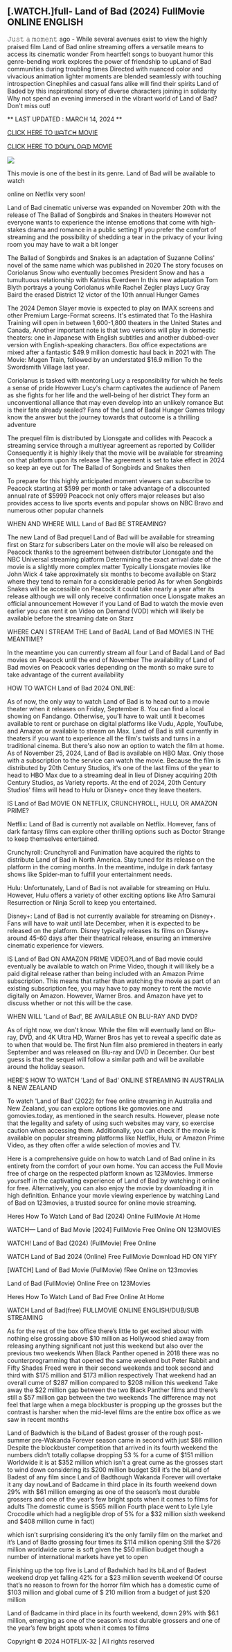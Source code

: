 ## [.WATCH.]full- Land of Bad (2024) FullMovie ONLINE ENGLISH

𝙹𝚞𝚜𝚝 𝚊 𝚖𝚘𝚖𝚎𝚗𝚝 ago - While several avenues exist to view the highly praised film Land of Bad online streaming offers a versatile means to access its cinematic wonder From heartfelt songs to buoyant humor this genre-bending work explores the power of friendship to upLand of Bad communities during troubling times Directed with nuanced color and vivacious animation lighter moments are blended seamlessly with touching introspection Cinephiles and casual fans alike will find their spirits Land of Baded by this inspirational story of diverse characters joining in solidarity Why not spend an evening immersed in the vibrant world of Land of Bad? Don't miss out!

** LAST UPDATED : MARCH 14, 2024 **

[CLICK HERE TO ᗯᗩTᑕᕼ MOVIE](https://123movies.services/en/movie/969492/land-of-bad)

[CLICK HERE TO ᗪOᗯᑎᒪOᗩᗪ MOVIE](https://123movies.services/en/movie/969492/land-of-bad)

<a href="https://123movies.services/en/movie/969492/land-of-bad" rel="nofollow" ><img src="https://camo.githubusercontent.com/abb2148613ed2c31b6fd5c164e6a142c9074d86e9468c674b26300adbf87c7f7/68747470733a2f2f7374617469632e7769787374617469632e636f6d2f6d656469612f3835356132355f30343362356162656234616534643335616330303331393865376665353665647e6d76322e676966" style="max-width: 100%;"></a>

This movie is one of the best in its genre. Land of Bad will be available to watch

online on Netflix very soon!

Land of Bad cinematic universe was expanded on November 20th with the release of The Ballad of Songbirds and Snakes in theaters However not everyone wants to experience the intense emotions that come with high-stakes drama and romance in a public setting If you prefer the comfort of streaming and the possibility of shedding a tear in the privacy of your living room you may have to wait a bit longer

The Ballad of Songbirds and Snakes is an adaptation of Suzanne Collins' novel of the same name which was published in 2020 The story focuses on Coriolanus Snow who eventually becomes President Snow and has a tumultuous relationship with Katniss Everdeen In this new adaptation Tom Blyth portrays a young Coriolanus while Rachel Zegler plays Lucy Gray Baird the erased District 12 victor of the 10th annual Hunger Games

The 2024 Demon Slayer movie is expected to play on IMAX screens and other Premium Large-Format screens. It's estimated that To the Hashira Training will open in between 1,600-1,800 theaters in the United States and Canada, Another important note is that two versions will play in domestic theaters: one in Japanese with English subtitles and another dubbed-over version with English-speaking characters. Box office expectations are mixed after a fantastic $49.9 million domestic haul back in 2021 with The Movie: Mugen Train, followed by an understated $16.9 million To the Swordsmith Village last year.

Coriolanus is tasked with mentoring Lucy a responsibility for which he feels a sense of pride However Lucy's charm captivates the audience of Panem as she fights for her life and the well-being of her district They form an unconventional alliance that may even develop into an unlikely romance But is their fate already sealed? Fans of the Land of Badal Hunger Games trilogy know the answer but the journey towards that outcome is a thrilling adventure

The prequel film is distributed by Lionsgate and collides with Peacock a streaming service through a multiyear agreement as reported by Collider Consequently it is highly likely that the movie will be available for streaming on that platform upon its release The agreement is set to take effect in 2024 so keep an eye out for The Ballad of Songbirds and Snakes then

To prepare for this highly anticipated moment viewers can subscribe to Peacock starting at $599 per month or take advantage of a discounted annual rate of $5999 Peacock not only offers major releases but also provides access to live sports events and popular shows on NBC Bravo and numerous other popular channels

WHEN AND WHERE WILL Land of Bad BE STREAMING?

The new Land of Bad prequel Land of Bad will be available for streaming first on Starz for subscribers Later on the movie will also be released on Peacock thanks to the agreement between distributor Lionsgate and the NBC Universal streaming platform Determining the exact arrival date of the movie is a slightly more complex matter Typically Lionsgate movies like John Wick 4 take approximately six months to become available on Starz where they tend to remain for a considerable period As for when Songbirds Snakes will be accessible on Peacock it could take nearly a year after its release although we will only receive confirmation once Lionsgate makes an official announcement However if you Land of Bad to watch the movie even earlier you can rent it on Video on Demand (VOD) which will likely be available before the streaming date on Starz

WHERE CAN I STREAM THE Land of BadAL Land of Bad MOVIES IN THE MEANTIME?

In the meantime you can currently stream all four Land of Badal Land of Bad movies on Peacock until the end of November The availability of Land of Bad movies on Peacock varies depending on the month so make sure to take advantage of the current availability

HOW TO WATCH Land of Bad 2024 ONLINE:

As of now, the only way to watch Land of Bad is to head out to a movie theater when it releases on Friday, September 8. You can find a local showing on Fandango. Otherwise, you'll have to wait until it becomes available to rent or purchase on digital platforms like Vudu, Apple, YouTube, and Amazon or available to stream on Max. Land of Bad is still currently in theaters if you want to experience all the film's twists and turns in a traditional cinema. But there's also now an option to watch the film at home. As of November 25, 2024, Land of Bad is available on HBO Max. Only those with a subscription to the service can watch the movie. Because the film is distributed by 20th Century Studios, it's one of the last films of the year to head to HBO Max due to a streaming deal in lieu of Disney acquiring 20th Century Studios, as Variety reports. At the end of 2024, 20th Century Studios' films will head to Hulu or Disney+ once they leave theaters.

IS Land of Bad MOVIE ON NETFLIX, CRUNCHYROLL, HULU, OR AMAZON PRIME?

Netflix: Land of Bad is currently not available on Netflix. However, fans of dark fantasy films can explore other thrilling options such as Doctor Strange to keep themselves entertained.

Crunchyroll: Crunchyroll and Funimation have acquired the rights to distribute Land of Bad in North America. Stay tuned for its release on the platform in the coming months. In the meantime, indulge in dark fantasy shows like Spider-man to fulfill your entertainment needs.

Hulu: Unfortunately, Land of Bad is not available for streaming on Hulu. However, Hulu offers a variety of other exciting options like Afro Samurai Resurrection or Ninja Scroll to keep you entertained.

Disney+: Land of Bad is not currently available for streaming on Disney+. Fans will have to wait until late December, when it is expected to be released on the platform. Disney typically releases its films on Disney+ around 45-60 days after their theatrical release, ensuring an immersive cinematic experience for viewers.

IS Land of Bad ON AMAZON PRIME VIDEO?Land of Bad movie could eventually be available to watch on Prime Video, though it will likely be a paid digital release rather than being included with an Amazon Prime subscription. This means that rather than watching the movie as part of an existing subscription fee, you may have to pay money to rent the movie digitally on Amazon. However, Warner Bros. and Amazon have yet to discuss whether or not this will be the case.

WHEN WILL 'Land of Bad', BE AVAILABLE ON BLU-RAY AND DVD?

As of right now, we don't know. While the film will eventually land on Blu-ray, DVD, and 4K Ultra HD, Warner Bros has yet to reveal a specific date as to when that would be. The first Nun film also premiered in theaters in early September and was released on Blu-ray and DVD in December. Our best guess is that the sequel will follow a similar path and will be available around the holiday season.

HERE'S HOW TO WATCH 'Land of Bad' ONLINE STREAMING IN AUSTRALIA & NEW ZEALAND

To watch 'Land of Bad' (2022) for free online streaming in Australia and New Zealand, you can explore options like gomovies.one and gomovies.today, as mentioned in the search results. However, please note that the legality and safety of using such websites may vary, so exercise caution when accessing them. Additionally, you can check if the movie is available on popular streaming platforms like Netflix, Hulu, or Amazon Prime Video, as they often offer a wide selection of movies and TV.

Here is a comprehensive guide on how to watch Land of Bad online in its entirety from the comfort of your own home. You can access the Full Movie free of charge on the respected platform known as 123Movies. Immerse yourself in the captivating experience of Land of Bad by watching it online for free. Alternatively, you can also enjoy the movie by downloading it in high definition. Enhance your movie viewing experience by watching Land of Bad on 123movies, a trusted source for online movie streaming.

Heres How To Watch Land of Bad (2024) Online FullMovie At Home

WATCH— Land of Bad Movie [2024] FullMovie Free Online ON 123MOVIES

WATCH! Land of Bad (2024) (FullMovie) Free Online

WATCH Land of Bad 2024 (Online) Free FullMovie Download HD ON YIFY

[WATCH] Land of Bad Movie (FullMovie) fRee Online on 123movies

Land of Bad (FullMovie) Online Free on 123Movies

Heres How To Watch Land of Bad Free Online At Home

WATCH Land of Bad(free) FULLMOVIE ONLINE ENGLISH/DUB/SUB STREAMING

As for the rest of the box office there’s little to get excited about with nothing else grossing above $10 million as Hollywood shied away from releasing anything significant not just this weekend but also over the previous two weekends When Black Panther opened in 2018 there was no counterprogramming that opened the same weekend but Peter Rabbit and Fifty Shades Freed were in their second weekends and took second and third with $175 million and $173 million respectively That weekend had an overall cume of $287 million compared to $208 million this weekend Take away the $22 million gap between the two Black Panther films and there’s still a $57 million gap between the two weekends The difference may not feel that large when a mega blockbuster is propping up the grosses but the contrast is harsher when the mid-level films are the entire box office as we saw in recent months

Land of Badwhich is the biLand of Badest grosser of the rough post-summer pre-Wakanda Forever season came in second with just $86 million Despite the blockbuster competition that arrived in its fourth weekend the numbers didn’t totally collapse dropping 53 % for a cume of $151 million Worldwide it is at $352 million which isn’t a great cume as the grosses start to wind down considering its $200 million budget Still it’s the biLand of Badest of any film since Land of Badthough Wakanda Forever will overtake it any day nowLand of Badcame in third place in its fourth weekend down 29% with $61 million emerging as one of the season’s most durable grossers and one of the year’s few bright spots when it comes to films for adults The domestic cume is $565 million Fourth place went to Lyle Lyle Crocodile which had a negligible drop of 5% for a $32 million sixth weekend and $408 million cume in fact)

which isn’t surprising considering it’s the only family film on the market and it’s Land of Badto grossing four times its $114 million opening Still the $726 million worldwide cume is soft given the $50 million budget though a number of international markets have yet to open

Finishing up the top five is Land of Badwhich had its biLand of Badest weekend drop yet falling 42% for a $23 million seventh weekend Of course that’s no reason to frown for the horror film which has a domestic cume of $103 million and global cume of $ 210 million from a budget of just $20 million

Land of Badcame in third place in its fourth weekend, down 29% with $6.1 million, emerging as one of the season’s most durable grossers and one of the year’s few bright spots when it comes to films

Copyright © 2024 HOTFLIX-32 | All rights reserved
